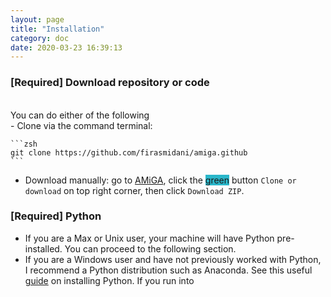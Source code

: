 ```yaml
---
layout: page
title: "Installation"
category: doc
date: 2020-03-23 16:39:13
---
```


### [Required] Download repository or code

<br />
You can do either of the following
<br />
- Clone via the command terminal:

    ```zsh
    git clone https://github.com/firasmidani/amiga.github
    ```
- Download manually: go to <a href="https://github.com/firasmidani/github">AMiGA</a>, click the <span style="background-color: #2ab7ca">green</span> button ```Clone or download``` on top right corner, then click ```Download ZIP```.

### [Required] Python

* If you are a Max or Unix user, your machine will have Python pre-installed. You can proceed to the following section.
* If you are a Windows user and have not previously worked with Python, I recommend a Python distribution such as Anaconda. See this useful [guide](https://fangohr.github.io/blog/installation-of-python-spyder-numpy-sympy-scipy-pytest-matplotlib-via-anaconda.html) on installing Python. If you run into
